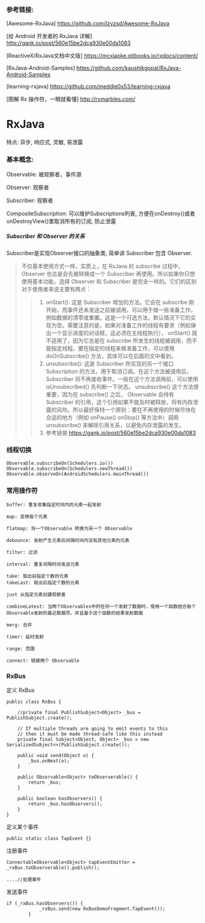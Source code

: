 

### 参考链接:
[Awesome-RxJava] https://github.com/lzyzsd/Awesome-RxJava

[给 Android 开发者的 RxJava 详解] http://gank.io/post/560e15be2dca930e00da1083

[ReactiveX/RxJava文档中文版] https://mcxiaoke.gitbooks.io/rxdocs/content/

[RxJava-Android-Samples] https://github.com/kaushikgopal/RxJava-Android-Samples

[learning-rxjava] https://github.com/meddle0x53/learning-rxjava

[图解 Rx 操作符，一眼就看懂] http://rxmarbles.com/


# RxJava

特点: 异步, 响应式, 灵敏, 易泄露

### 基本概念:

Observable: 被观察者，事件源

Observer: 观察者

Subscriber: 观察者

CompositeSubscription: 可以维护Subscriptions列表, 方便在onDestroy()或者onDestroyView()里取消所有的订阅, 防止泄露

##### Subscriber 和 Observer 的关系

Subscriber是实现Observer接口的抽象类, 简单讲 
Subscriber 包含 Observer. 

>不仅基本使用方式一样，实质上，在 RxJava 的 subscribe 过程中，Observer 也总是会先被转换成一个 Subscriber 再使用。所以如果你只想使用基本功能，选择 Observer 和 Subscriber 是完全一样的。它们的区别对于使用者来说主要有两点：
>> 1. onStart(): 这是 Subscriber 增加的方法。它会在 subscribe 刚开始，而事件还未发送之前被调用，可以用于做一些准备工作，例如数据的清零或重置。这是一个可选方法，默认情况下它的实现为空。需要注意的是，如果对准备工作的线程有要求（例如弹出一个显示进度的对话框，这必须在主线程执行）， onStart() 就不适用了，因为它总是在 subscribe 所发生的线程被调用，而不能指定线程。要在指定的线程来做准备工作，可以使用 doOnSubscribe() 方法，具体可以在后面的文中看到。
>> 2. unsubscribe(): 这是 Subscriber 所实现的另一个接口 Subscription 的方法，用于取消订阅。在这个方法被调用后，Subscriber 将不再接收事件。一般在这个方法调用前，可以使用 isUnsubscribed() 先判断一下状态。 unsubscribe() 这个方法很重要，因为在 subscribe() 之后， Observable 会持有 Subscriber 的引用，这个引用如果不能及时被释放，将有内存泄露的风险。所以最好保持一个原则：要在不再使用的时候尽快在合适的地方（例如 onPause() onStop() 等方法中）调用 unsubscribe() 来解除引用关系，以避免内存泄露的发生。
>>3. 参考链接
https://gank.io/post/560e15be2dca930e00da1083

### 线程切换

```
Observable.subscribeOn(Schedulers.io())
Observable.subscribeOn(Schedulers.newThread())
Observable.observeOn(AndroidSchedulers.mainThread())
```

### 常用操作符

```
buffer: 重复收集指定时间内的元素一起发射
```

```
map: 变换每个元素
```

```
flatmap: 将一个Observable 转换为另一个 Observable
```

```
debounce: 发射产生元素后间隔时间内没有其他元素的元素
```

```
filter: 过滤
```

```
interval: 重复间隔时间发送元素
```

```
take: 取出前指定个数的元素
takeLast: 取出后指定个数的元素
```

```
just 从指定元素创建观察者
```

```
combineLatest: 当两个Observables中的任何一个发射了数据时，使用一个函数结合每个Observable发射的最近数据项，并且基于这个函数的结果发射数据
```

```
merg: 合并
```

```
timer: 延时发射
```

```
range: 范围
```

```
connect: 链接两个 Observable
```

### RxBus
定义 RxBus

```
public class RxBus {

    //private final PublishSubject<Object> _bus = PublishSubject.create();

    // If multiple threads are going to emit events to this
    // then it must be made thread-safe like this instead
    private final Subject<Object, Object> _bus = new SerializedSubject<>(PublishSubject.create());

    public void send(Object o) {
        _bus.onNext(o);
    }

    public Observable<Object> toObserverable() {
        return _bus;
    }

    public boolean hasObservers() {
        return _bus.hasObservers();
    }
}
```

定义某个事件
```
public static class TapEvent {}
```

注册事件
```
ConnectableObservable<Object> tapEventEmitter = _rxBus.toObserverable().publish();

....//处理事件

```

发送事件
```
if (_rxBus.hasObservers()) {
            _rxBus.send(new RxBusDemoFragment.TapEvent());
        }
```

